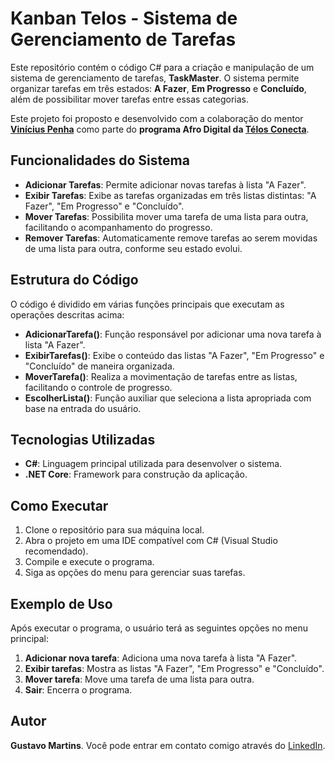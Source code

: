 # Kanban Telos - Sistema de Gerenciamento de Tarefas

Este repositório contém o código C# para a criação e manipulação de um sistema de gerenciamento de tarefas, **TaskMaster**. O sistema permite organizar tarefas em três estados: **A Fazer**, **Em Progresso** e **Concluído**, além de possibilitar mover tarefas entre essas categorias.

Este projeto foi proposto e desenvolvido com a colaboração do mentor **[Vinícius Penha](https://www.linkedin.com/in/vinicius12)** como parte do **programa Afro Digital da [Télos Conecta](https://www.telosconecta.com)**.

## Funcionalidades do Sistema

- **Adicionar Tarefas**: Permite adicionar novas tarefas à lista \"A Fazer\".
- **Exibir Tarefas**: Exibe as tarefas organizadas em três listas distintas: \"A Fazer\", \"Em Progresso\" e \"Concluído\".
- **Mover Tarefas**: Possibilita mover uma tarefa de uma lista para outra, facilitando o acompanhamento do progresso.
- **Remover Tarefas**: Automaticamente remove tarefas ao serem movidas de uma lista para outra, conforme seu estado evolui.

## Estrutura do Código

O código é dividido em várias funções principais que executam as operações descritas acima:

- **AdicionarTarefa()**: Função responsável por adicionar uma nova tarefa à lista \"A Fazer\".
- **ExibirTarefas()**: Exibe o conteúdo das listas \"A Fazer\", \"Em Progresso\" e \"Concluído\" de maneira organizada.
- **MoverTarefa()**: Realiza a movimentação de tarefas entre as listas, facilitando o controle de progresso.
- **EscolherLista()**: Função auxiliar que seleciona a lista apropriada com base na entrada do usuário.

## Tecnologias Utilizadas

- **C#**: Linguagem principal utilizada para desenvolver o sistema.
- **.NET Core**: Framework para construção da aplicação.

## Como Executar

1. Clone o repositório para sua máquina local.
2. Abra o projeto em uma IDE compatível com C# (Visual Studio recomendado).
3. Compile e execute o programa.
4. Siga as opções do menu para gerenciar suas tarefas.

## Exemplo de Uso

Após executar o programa, o usuário terá as seguintes opções no menu principal:

1. **Adicionar nova tarefa**: Adiciona uma nova tarefa à lista \"A Fazer\".
2. **Exibir tarefas**: Mostra as listas \"A Fazer\", \"Em Progresso\" e \"Concluído\".
3. **Mover tarefa**: Move uma tarefa de uma lista para outra.
4. **Sair**: Encerra o programa.



## Autor

**Gustavo Martins**. Você pode entrar em contato comigo através do [LinkedIn](https://www.linkedin.com/in/gustavo-henrique-martins-1b031929b/).

